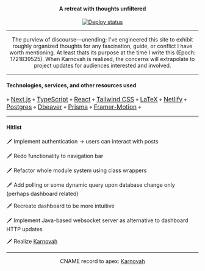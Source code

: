 <h4 align="center">
  A retreat with thoughts unfiltered
</h5>
<p align="center">
<a href="https://app.netlify.com/sites/karnovah-blog/deploys">
<img src="https://api.netlify.com/api/v1/badges/cc1b8a6d-95cf-4dcb-bfad-dffad532e3df/deploy-status" alt="Deploy status" />
</a>
</p>

---

<p align="center">
  The purview of discourse—unending; I've engineered this site to exhibit roughly organized thoughts for any fascination, guide, or conflict I have worth mentioning. At least thats its purpose at the time I write this (Epoch: 1721839525). When Karnovah is realized, the concerns will extrapolate to project updates for audiences interested and involved.
</p>

---

#### Technologies, services, and other resources used
<p align="" style="text-align: left;">
  ⌖ <a href="https://nextjs.org/docs"><font size="3">Next.js</font></a>
  ⌖ <a href="https://typescriptlang.org/docs/"><font size="3">TypeScript</font></a> 
  ⌖ <a href="https://react.dev"><font size="3">React</font></a> 
  ⌖ <a href="https://tailwindcss.com/docs/installation"><font size="3">Tailwind CSS</font></a>
  ⌖ <a href="https://www.latex-project.org/"><font size="3">LaTeX</font></a>
  ⌖ <a href="https://docs.netlify.com/integrations/frameworks/hugo/?_ga=2.190838701.781830800.1674726768-11622627.1674726768"><font size="3">Netlify</font></a>
  ⌖ <a href="https://www.postgresql.org/"><font size="3">Postgres</font></a>
  ⌖ <a href="https://dbeaver.io/"><font size="3">Dbeaver</font></a>
  ⌖ <a href="https://prisma.io/"><font size="3">Prisma</font></a>
  ⌖ <a href="https://www.framer.com/motion/"><font size="3">Framer-Motion</font></a>
  ⌖ 
</p>


---

#### Hitlist
🗡 Implement authentication → users can interact with posts

🗡 Redo functionality to navigation bar

🗡 Refactor whole module system using class wrappers

🗡 Add polling or some dynamic query upon database change only (perhaps dashboard related)

🗡 Recreate dashboard to be more intuitive

🗡 Implement Java-based websocket server as alternative to dashboard HTTP updates

🗡 Realize [Karnovah](https://github.com/KXzeno/Karnovah)

---

<p align="center">CNAME record to apex: <a href="https://karnovah.com/">Karnovah</a></p>
